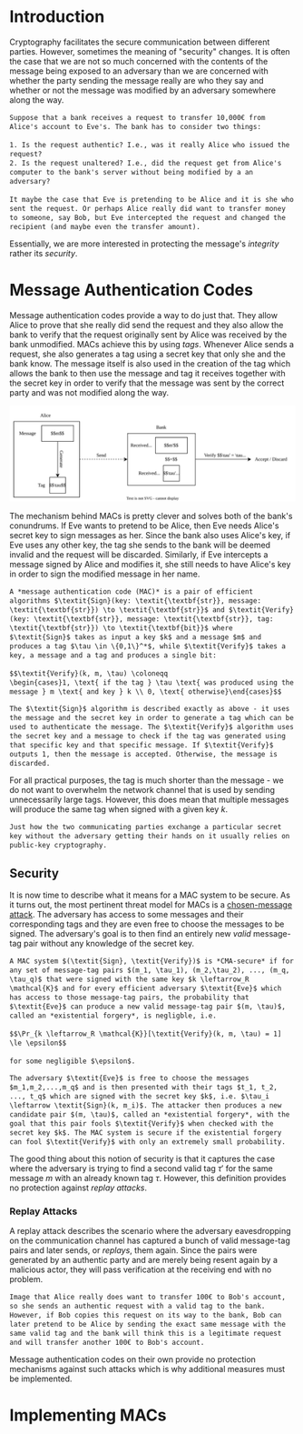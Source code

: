 # Introduction
Cryptography facilitates the secure communication between different parties. However, sometimes the meaning of "security" changes. It is often the case that we are not so much concerned with the contents of the message being exposed to an adversary than we are concerned with whether the party sending the message really are who they say and whether or not the message was modified by an adversary somewhere along the way.

```admonish example
Suppose that a bank receives a request to transfer 10,000€ from Alice's account to Eve's. The bank has to consider two things:

1. Is the request authentic? I.e., was it really Alice who issued the request?
2. Is the request unaltered? I.e., did the request get from Alice's computer to the bank's server without being modified by a an adversary?

It maybe the case that Eve is pretending to be Alice and it is she who sent the request. Or perhaps Alice really did want to transfer money to someone, say Bob, but Eve intercepted the request and changed the recipient (and maybe even the transfer amount).
```

Essentially, we are more interested in protecting the message's *integrity* rather its *security*.

# Message Authentication Codes
Message authentication codes provide a way to do just that. They allow Alice to prove that she really did send the request and they also allow the bank to verify that the request originally sent by Alice was received by the bank unmodified. MACs achieve this by using *tags*. Whenever Alice sends a request, she also generates a tag using a secret key that only she and the bank know. The message itself is also used in the creation of the tag which allows the bank to then use the message and tag it receives together with the secret key in order to verify that the message was sent by the correct party and was not modified along the way.

![](Resources/Images/MACs/MAC%20Mechanism.svg)

The mechanism behind MACs is pretty clever and solves both of the bank's conundrums. If Eve wants to pretend to be Alice, then Eve needs Alice's secret key to sign messages as her. Since the bank also uses Alice's key, if Eve uses any other key, the tag she sends to the bank will be deemed invalid and the request will be discarded. Similarly, if Eve intercepts a message signed by Alice and modifies it, she still needs to have Alice's key in order to sign the modified message in her name.

```admonish danger title="Definition: Message Authentication Code"
A *message authentication code (MAC)* is a pair of efficient algorithms $\textit{Sign}(key: \textit{\textbf{str}}, message: \textit{\textbf{str}}) \to \textit{\textbf{str}}$ and $\textit{Verify}(key: \textit{\textbf{str}}, message: \textit{\textbf{str}}, tag: \textit{\textbf{str}}) \to \textit{\textbf{bit}}$ where $\textit{Sign}$ takes as input a key $k$ and a message $m$ and produces a tag $\tau \in \{0,1\}^*$, while $\textit{Verify}$ takes a key, a message and a tag and produces a single bit:

$$\textit{Verify}(k, m, \tau) \coloneqq 
\begin{cases}1, \text{ if the tag } \tau \text{ was produced using the message } m \text{ and key } k \\ 0, \text{ otherwise}\end{cases}$$
```

```admonish tip title="Definition Breakdown"
The $\textit{Sign}$ algorithm is described exactly as above - it uses the message and the secret key in order to generate a tag which can be used to authenticate the message. The $\textit{Verify}$ algorithm uses the secret key and a message to check if the tag was generated using that specific key and that specific message. If $\textit{Verify}$ outputs 1, then the message is accepted. Otherwise, the message is discarded.
```

For all practical purposes, the tag is much shorter than the message - we do not want to overwhelm the network channel that is used by sending unnecessarily large tags. However, this does mean that multiple messages will produce the same tag when signed with a given key $k$.

```admonish note
Just how the two communicating parties exchange a particular secret key without the adversary getting their hands on it usually relies on public-key cryptography. 
```

## Security
It is now time to describe what it means for a MAC system to be secure. As it turns out, the most pertinent threat model for MACs is a [chosen-message attack](index.md). The adversary has access to some messages and their corresponding tags and they are even free to choose the messages to be signed. The adversary's goal is to then find an entirely new *valid* message-tag pair without any knowledge of the secret key.

```admonish danger title="Definition: CMA-Security for Message Authentication Codes"
A MAC system $(\textit{Sign}, \textit{Verify})$ is *CMA-secure* if for any set of message-tag pairs $(m_1, \tau_1), (m_2,\tau_2), ..., (m_q, \tau_q)$ that were signed with the same key $k \leftarrow_R \mathcal{K}$ and for every efficient adversary $\textit{Eve}$ which has access to those message-tag pairs, the probability that $\textit{Eve}$ can produce a new valid message-tag pair $(m, \tau)$, called an *existential forgery*, is negligble, i.e.

$$\Pr_{k \leftarrow_R \mathcal{K}}[\textit{Verify}(k, m, \tau) = 1] \le \epsilon$$

for some negligible $\epsilon$.
```

```admonish tip title="Definition Breakdown"
The adversary $\textit{Eve}$ is free to choose the messages $m_1,m_2,...,m_q$ and is then presented with their tags $t_1, t_2, ..., t_q$ which are signed with the secret key $k$, i.e. $\tau_i \leftarrow \textit{Sign}(k, m_i)$. The attacker then produces a new candidate pair $(m, \tau)$, called an *existential forgery*, with the goal that this pair fools $\textit{Verify}$ when checked with the secret key $k$. The MAC system is secure if the existential forgery can fool $\textit{Verify}$ with only an extremely small probability.
```

The good thing about this notion of security is that it captures the case where the adversary is trying to find a second valid tag $\tau'$ for the same message $m$ with an already known tag $\tau$. However, this definition provides no protection against *replay attacks*.

### Replay Attacks
A replay attack describes the scenario where the adversary eavesdropping on the communication channel has captured a bunch of valid message-tag pairs and later sends, or *replays*, them again. Since the pairs were generated by an authentic party and are merely being resent again by a malicious actor, they will pass verification at the receiving end with no problem.

```admonish example
Image that Alice really does want to transfer 100€ to Bob's account, so she sends an authentic request with a valid tag to the bank. However, if Bob copies this request on its way to the bank, Bob can later pretend to be Alice by sending the exact same message with the same valid tag and the bank will think this is a legitimate request and will transfer another 100€ to Bob's account.
```

Message authentication codes on their own provide no protection mechanisms against such attacks which is why additional measures must be implemented.

# Implementing MACs
